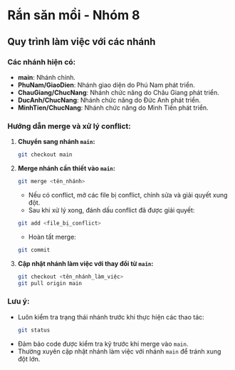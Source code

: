 # Rắn săn mồi - Nhóm 8

## Quy trình làm việc với các nhánh

### Các nhánh hiện có:
- **main**: Nhánh chính.
- **PhuNam/GiaoDien**: Nhánh giao diện do Phú Nam phát triển.
- **ChauGiang/ChucNang**: Nhánh chức năng do Châu Giang phát triển.
- **DucAnh/ChucNang**: Nhánh chức năng do Đức Anh phát triển.
- **MinhTien/ChucNang**: Nhánh chức năng do Minh Tiến phát triển.

### Hướng dẫn merge và xử lý conflict:
1. **Chuyển sang nhánh `main`:**
    ```bash
    git checkout main
    ```

2. **Merge nhánh cần thiết vào `main`:**
    ```bash
    git merge <tên_nhánh>
    ```
    - Nếu có conflict, mở các file bị conflict, chỉnh sửa và giải quyết xung đột.
    - Sau khi xử lý xong, đánh dấu conflict đã được giải quyết:

    ```bash
    git add <file_bị_conflict>
    ```
    - Hoàn tất merge:

    ```bash
    git commit
    ```

3. **Cập nhật nhánh làm việc với thay đổi từ `main`:**
    ```bash
    git checkout <tên_nhánh_làm_việc>
    git pull origin main
    ```

### Lưu ý:
- Luôn kiểm tra trạng thái nhánh trước khi thực hiện các thao tác:
  ```bash
  git status
  ```
- Đảm bảo code được kiểm tra kỹ trước khi merge vào `main`.
- Thường xuyên cập nhật nhánh làm việc với nhánh `main` để tránh xung đột lớn.
